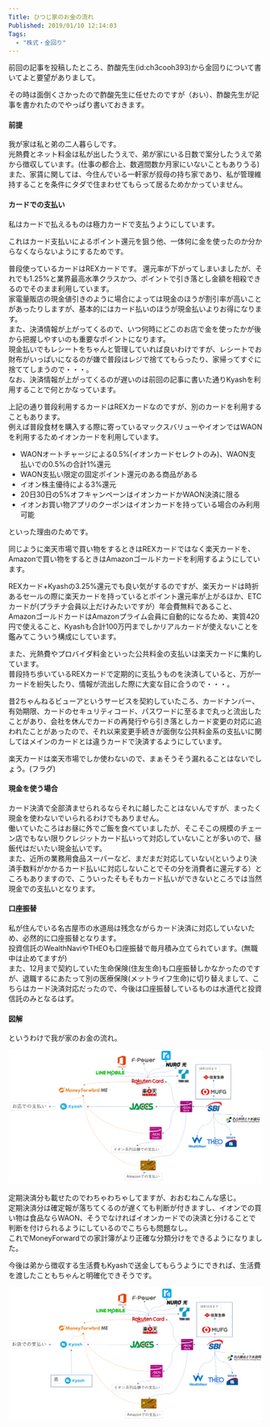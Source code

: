 ```yaml
---
Title: ひつじ家のお金の流れ
Published: 2019/01/10 12:14:03
Tags:
  - "株式・金回り"
---
```

前回の記事を投稿したところ、酢酸先生(id:ch3cooh393)から金回りについて書いてよと要望がありまして。


<?# Twitter 1082645361875972096 /?>

その時は面倒くさかったので酢酸先生に任せたのですが（おい）、酢酸先生が記事を書かれたのでやっぱり書いておきます。

<?# OEmbed "https://blog.ch3cooh.jp/entry/20190109/1547040600" /?>



#### 前提  
我が家は私と弟の二人暮らしです。  
光熱費とネット料金は私が出したうえで、弟が家にいる日数で案分したうえで弟から徴収しています。(仕事の都合上、数週間数か月家にいないこともありうる)  
また、家賃に関しては、今住んでいる一軒家が叔母の持ち家であり、私が管理維持することを条件にタダで住まわせてもらって居るためかかっていません。  

#### カードでの支払い  
私はカードで払えるものは極力カードで支払うようにしています。

これはカード支払いによるポイント還元を狙う他、一体何に金を使ったのか分からなくならないようにするためです。

普段使っているカードはREXカードです。
還元率が下がってしまいましたが、それでも1.25%と業界最高水準クラスかつ、ポイントで引き落とし金額を相殺できるのでそのまま利用しています。  
家電量販店の現金値引きのように場合によっては現金のほうが割引率が高いことがあったりしますが、基本的にはカード払いのほうが現金払いよりお得になります。  
また、決済情報が上がってくるので、いつ何時にどこのお店で金を使ったかが後から把握しやすいのも重要なポイントになります。  
現金払いでもレシートをちゃんと管理していれば良いわけですが、レシートでお財布がいっぱいになるのが嫌で普段はレジで捨ててもらったり、家帰ってすぐに捨ててしまうので・・・。  
なお、決済情報が上がってくるのが遅いのは前回の記事に書いた通りKyashを利用することで何とかなっています。  

<?# OEmbed "https://blog.hitsujin.jp/entry/2019/01/08/232322" /?>

上記の通り普段利用するカードはREXカードなのですが、別のカードを利用することもあります。  
例えば普段食材を購入する際に寄っているマックスバリューやイオンではWAONを利用するためイオンカードを利用しています。   

*  WAONオートチャージによる0.5%(イオンカードセレクトのみ)、WAON支払いでの0.5%の合計1%還元  
* WAON支払い限定の固定ポイント還元のある商品がある  
* イオン株主優待による3%還元  
* 20日30日の5%オフキャンペーンはイオンカードかWAON決済に限る  
* イオンお買い物アプリのクーポンはイオンカードを持っている場合のみ利用可能   

といった理由のためです。  

同じように楽天市場で買い物をするときはREXカードではなく楽天カードを、Amazonで買い物をするときはAmazonゴールドカードを利用するようにしています。  

REXカード+Kyashの3.25%還元でも良い気がするのですが、楽天カードは時折あるセールの際に楽天カードを持っているとポイント還元率が上がるほか、ETCカードが(プラチナ会員以上だけみたいですが）年会費無料であること、AmazonゴールドカードはAmazonプライム会員に自動的になるため、実質420円で使えること、Kyashも合計100万円までしかリアルカードが使えないことを鑑みてこういう構成にしています。  

また、光熱費やプロバイダ料金といった公共料金の支払いは楽天カードに集約しています。  
普段持ち歩いているREXカードで定期的に支払うものを決済していると、万が一カードを紛失したり、情報が流出した際に大変な目に合うので・・・。  

昔2ちゃんねるビューアというサービスを契約していたころ、カードナンバー、有効期限、カードのセキュリティコード、パスワードに至るまで丸っと流出したことがあり、会社を休んでカードの再発行やら引き落としカード変更の対応に追われたことがあったので、それ以来変更手続きが面倒な公共料金系の支払いに関してはメインのカードとは違うカードで決済するようにしています。  

楽天カードは楽天市場でしか使わないので、まぁそうそう漏れることはないでしょう。(フラグ)  

<?# OEmbed "https://dic.nicovideo.jp/a/2ちゃんねる個人情報流出事件" /?>


#### 現金を使う場合  
カード決済で全部済ませられるならそれに越したことはないんですが、まったく現金を使わないでいられるわけでもありません。  
働いていたころはお昼に外でご飯を食べていましたが、そこそこの規模のチェーン店でもない限りクレジットカード払いって対応していないことが多いので、昼飯代はだいたい現金払いです。  
また、近所の業務用食品スーパーなど、まだまだ対応していない(というより決済手数料がかかるカード払いに対応しないことでその分を消費者に還元する）ところもありますので、こういったそもそもカード払いができないところでは当然現金での支払いとなります。  

#### 口座振替  
私が住んでいる名古屋市の水道局は残念ながらカード決済に対応していないため、必然的に口座振替となります。  
投資信託のWealthNaviやTHEOも口座振替で毎月積み立てられています。(無職中は止めてますが)  
また、12月まで契約していた生命保険(住友生命)も口座振替しかなかったのですが、退職するにあたって別の医療保険(メットライフ生命)に切り替えまして、こちらはカード決済対応だったので、今後は口座振替しているものは水道代と投資信託のみとなるはず。  

#### 図解  
というわけで我が家のお金の流れ。  

![](20190110120749.png) 

定期決済分も載せたのでわちゃわちゃしてますが、おおむねこんな感じ。  
定期決済分は確定報が落ちてくるのが遅くても判断が付きますし、イオンでの買い物は食品ならWAON、そうでなければイオンカードでの決済と分けることで判断を付けられるようにしているのでこちらも問題なし。  
これでMoneyForwardでの家計簿がより正確な分類分けをできるようになりました。   

今後は弟から徴収する生活費もKyashで送金してもらうようにできれば、生活費を渡したこともちゃんと明確化できそうです。  

![](20190110121201.png) 